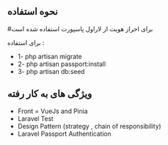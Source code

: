## نحوه استفاده 
#برای احراز هویت از لاراول پاسپورت استفاده شده است

برای استفاده :
- 1- php artisan migrate
- 2- php artisan passport:install
- 3- php artisan db:seed


## ویژگی های به کار رفته
- Front = VueJs and Pinia
- Laravel Test
- Design Pattern (strategy , chain of responsibility)
- Laravel Passport Authentication

